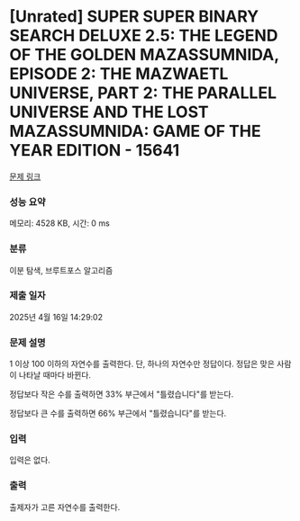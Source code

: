 # [Unrated] SUPER SUPER BINARY SEARCH DELUXE 2.5: THE LEGEND OF THE GOLDEN MAZASSUMNIDA, EPISODE 2: THE MAZWAETL UNIVERSE, PART 2: THE PARALLEL UNIVERSE AND THE LOST MAZASSUMNIDA: GAME OF THE YEAR EDITION - 15641 

[문제 링크](https://www.acmicpc.net/problem/15641) 

### 성능 요약

메모리: 4528 KB, 시간: 0 ms

### 분류

이분 탐색, 브루트포스 알고리즘

### 제출 일자

2025년 4월 16일 14:29:02

### 문제 설명

<p>1 이상 100 이하의 자연수를 출력한다. 단, 하나의 자연수만 정답이다. 정답은 맞은 사람이 나타날 때마다 바뀐다.</p>

<p>정답보다 작은 수를 출력하면 33% 부근에서 "틀렸습니다"를 받는다.</p>

<p>정답보다 큰 수를 출력하면 66% 부근에서 "틀렸습니다"를 받는다.</p>

### 입력 

 <p>입력은 없다.</p>

### 출력 

 <p>출제자가 고른 자연수를 출력한다.</p>

